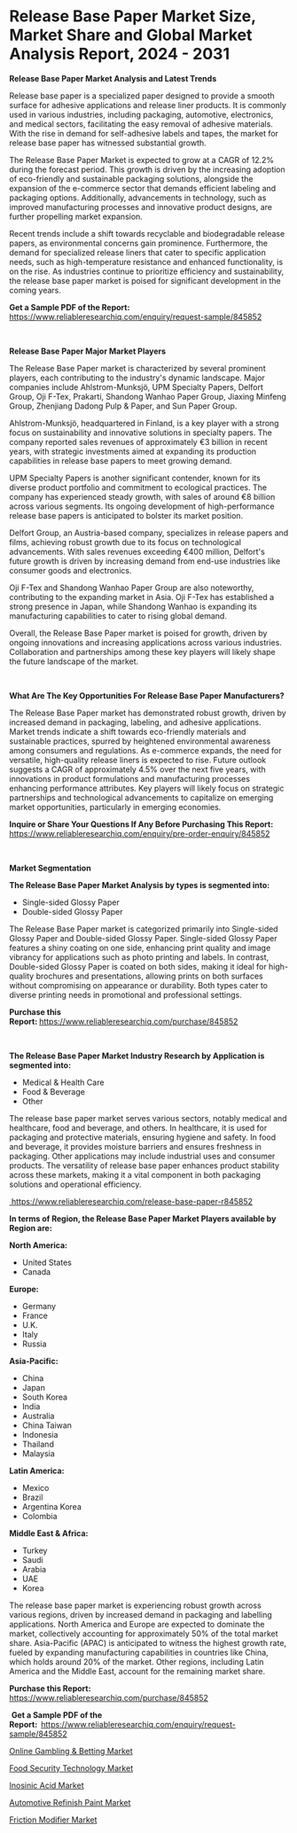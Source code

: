 <p><h1>Release Base Paper Market Size, Market Share and Global Market Analysis Report, 2024 - 2031</h1></p><p><strong>Release Base Paper Market Analysis and Latest Trends</strong></p>
<p><p>Release base paper is a specialized paper designed to provide a smooth surface for adhesive applications and release liner products. It is commonly used in various industries, including packaging, automotive, electronics, and medical sectors, facilitating the easy removal of adhesive materials. With the rise in demand for self-adhesive labels and tapes, the market for release base paper has witnessed substantial growth.</p><p>The Release Base Paper Market is expected to grow at a CAGR of 12.2% during the forecast period. This growth is driven by the increasing adoption of eco-friendly and sustainable packaging solutions, alongside the expansion of the e-commerce sector that demands efficient labeling and packaging options. Additionally, advancements in technology, such as improved manufacturing processes and innovative product designs, are further propelling market expansion. </p><p>Recent trends include a shift towards recyclable and biodegradable release papers, as environmental concerns gain prominence. Furthermore, the demand for specialized release liners that cater to specific application needs, such as high-temperature resistance and enhanced functionality, is on the rise. As industries continue to prioritize efficiency and sustainability, the release base paper market is poised for significant development in the coming years.</p></p>
<p><strong>Get a Sample PDF of the Report:&nbsp;</strong> <a href="https://www.reliableresearchiq.com/enquiry/request-sample/845852?utm_campaign=100&utm_medium=2&utm_source=Github&utm_content=ia&utm_term=13112024&utm_id=release-base-paper">https://www.reliableresearchiq.com/enquiry/request-sample/845852</a></p>
<p>&nbsp;</p>
<p><strong>Release Base Paper Major Market Players</strong></p>
<p><p>The Release Base Paper market is characterized by several prominent players, each contributing to the industry's dynamic landscape. Major companies include Ahlstrom-Munksjö, UPM Specialty Papers, Delfort Group, Oji F-Tex, Prakarti, Shandong Wanhao Paper Group, Jiaxing Minfeng Group, Zhenjiang Dadong Pulp & Paper, and Sun Paper Group.</p><p>Ahlstrom-Munksjö, headquartered in Finland, is a key player with a strong focus on sustainability and innovative solutions in specialty papers. The company reported sales revenues of approximately €3 billion in recent years, with strategic investments aimed at expanding its production capabilities in release base papers to meet growing demand.</p><p>UPM Specialty Papers is another significant contender, known for its diverse product portfolio and commitment to ecological practices. The company has experienced steady growth, with sales of around €8 billion across various segments. Its ongoing development of high-performance release base papers is anticipated to bolster its market position.</p><p>Delfort Group, an Austria-based company, specializes in release papers and films, achieving robust growth due to its focus on technological advancements. With sales revenues exceeding €400 million, Delfort's future growth is driven by increasing demand from end-use industries like consumer goods and electronics.</p><p>Oji F-Tex and Shandong Wanhao Paper Group are also noteworthy, contributing to the expanding market in Asia. Oji F-Tex has established a strong presence in Japan, while Shandong Wanhao is expanding its manufacturing capabilities to cater to rising global demand.</p><p>Overall, the Release Base Paper market is poised for growth, driven by ongoing innovations and increasing applications across various industries. Collaboration and partnerships among these key players will likely shape the future landscape of the market.</p></p>
<p>&nbsp;</p>
<p><strong>What Are The Key Opportunities For Release Base Paper Manufacturers?</strong></p>
<p><p>The Release Base Paper market has demonstrated robust growth, driven by increased demand in packaging, labeling, and adhesive applications. Market trends indicate a shift towards eco-friendly materials and sustainable practices, spurred by heightened environmental awareness among consumers and regulations. As e-commerce expands, the need for versatile, high-quality release liners is expected to rise. Future outlook suggests a CAGR of approximately 4.5% over the next five years, with innovations in product formulations and manufacturing processes enhancing performance attributes. Key players will likely focus on strategic partnerships and technological advancements to capitalize on emerging market opportunities, particularly in emerging economies.</p></p>
<p><strong>Inquire or Share Your Questions If Any Before Purchasing This Report:</strong> <a href="https://www.reliableresearchiq.com/enquiry/pre-order-enquiry/845852?utm_campaign=100&utm_medium=2&utm_source=Github&utm_content=ia&utm_term=13112024&utm_id=release-base-paper">https://www.reliableresearchiq.com/enquiry/pre-order-enquiry/845852</a></p>
<p>&nbsp;</p>
<p><strong>Market Segmentation</strong></p>
<p><strong>The Release Base Paper Market Analysis by types is segmented into:</strong></p>
<p><ul><li>Single-sided Glossy Paper</li><li>Double-sided Glossy Paper</li></ul></p>
<p><p>The Release Base Paper market is categorized primarily into Single-sided Glossy Paper and Double-sided Glossy Paper. Single-sided Glossy Paper features a shiny coating on one side, enhancing print quality and image vibrancy for applications such as photo printing and labels. In contrast, Double-sided Glossy Paper is coated on both sides, making it ideal for high-quality brochures and presentations, allowing prints on both surfaces without compromising on appearance or durability. Both types cater to diverse printing needs in promotional and professional settings.</p></p>
<p><strong>Purchase this Report:&nbsp;</strong><a href="https://www.reliableresearchiq.com/purchase/845852?utm_campaign=100&utm_medium=2&utm_source=Github&utm_content=ia&utm_term=13112024&utm_id=release-base-paper">https://www.reliableresearchiq.com/purchase/845852</a></p>
<p>&nbsp;</p>
<p><strong>The Release Base Paper Market Industry Research by Application is segmented into:</strong></p>
<p><ul><li>Medical & Health Care</li><li>Food & Beverage</li><li>Other</li></ul></p>
<p><p>The release base paper market serves various sectors, notably medical and healthcare, food and beverage, and others. In healthcare, it is used for packaging and protective materials, ensuring hygiene and safety. In food and beverage, it provides moisture barriers and ensures freshness in packaging. Other applications may include industrial uses and consumer products. The versatility of release base paper enhances product stability across these markets, making it a vital component in both packaging solutions and operational efficiency.</p></p>
<p><a href="https://www.reliableresearchiq.com/release-base-paper-r845852?utm_campaign=100&utm_medium=2&utm_source=Github&utm_content=ia&utm_term=13112024&utm_id=release-base-paper">&nbsp;https://www.reliableresearchiq.com/release-base-paper-r845852</a></p>
<p><strong>In terms of Region, the Release Base Paper Market Players available by Region are:</strong></p>
<p>
    <p> <strong> North America: </strong>
        <ul>
            <li>United States</li>
            <li>Canada</li>
        </ul>
        </p> 
    <p> <strong> Europe: </strong>
        <ul>
            <li>Germany</li>
            <li>France</li>
            <li>U.K.</li>
            <li>Italy</li>
            <li>Russia</li>
        </ul>
        </p> 
    <p> <strong> Asia-Pacific: </strong>
        <ul>
            <li>China</li>
            <li>Japan</li>
            <li>South Korea</li>
            <li>India</li>
            <li>Australia</li>
            <li>China Taiwan</li>
            <li>Indonesia</li>
            <li>Thailand</li>
            <li>Malaysia</li>
        </ul>
        </p> 
    <p> <strong> Latin America: </strong>
        <ul>
            <li>Mexico</li>
            <li>Brazil</li>
            <li>Argentina Korea</li>
            <li>Colombia</li>
        </ul>
        </p> 
    <p> <strong> Middle East & Africa: </strong>
        <ul>
            <li>Turkey</li>
            <li>Saudi</li>
            <li>Arabia</li>
            <li>UAE</li>
            <li>Korea</li>
        </ul>
    </p>
    </p>
<p><p>The release base paper market is experiencing robust growth across various regions, driven by increased demand in packaging and labelling applications. North America and Europe are expected to dominate the market, collectively accounting for approximately 50% of the total market share. Asia-Pacific (APAC) is anticipated to witness the highest growth rate, fueled by expanding manufacturing capabilities in countries like China, which holds around 20% of the market. Other regions, including Latin America and the Middle East, account for the remaining market share.</p></p>
<p><strong>Purchase this Report: </strong><a href="https://www.reliableresearchiq.com/purchase/845852?utm_campaign=100&utm_medium=2&utm_source=Github&utm_content=ia&utm_term=13112024&utm_id=release-base-paper">https://www.reliableresearchiq.com/purchase/845852</a></p>
<p>&nbsp;<strong>Get a Sample PDF of the Report:&nbsp;&nbsp;</strong><a href="https://www.reliableresearchiq.com/enquiry/request-sample/845852?utm_campaign=100&utm_medium=2&utm_source=Github&utm_content=ia&utm_term=13112024&utm_id=release-base-paper">https://www.reliableresearchiq.com/enquiry/request-sample/845852</a></p>
<p><strong></strong></p>
<p><p><a href="https://issuu.com/reportprime-2/docs/online-gambling-betting-market-size_409d5cd2b217dc?utm_campaign=100&utm_medium=2&utm_source=Github&utm_content=ia&utm_term=13112024&utm_id=release-base-paper">Online Gambling & Betting Market</a></p><p><a href="https://issuu.com/reportprime-2/docs/food-security-technology-market-siz_0dd4b82d3af461?utm_campaign=100&utm_medium=2&utm_source=Github&utm_content=ia&utm_term=13112024&utm_id=release-base-paper">Food Security Technology Market</a></p><p><a href="https://www.linkedin.com/pulse/insights-inosinic-acid-industry-market-financial-status-size-of9yc?utm_campaign=100&utm_medium=2&utm_source=Github&utm_content=ia&utm_term=13112024&utm_id=release-base-paper">Inosinic Acid Market</a></p><p><a href="https://www.linkedin.com/pulse/global-automotive-refinish-paint-market-trends-insights-growth-b41nc?utm_campaign=100&utm_medium=2&utm_source=Github&utm_content=ia&utm_term=13112024&utm_id=release-base-paper">Automotive Refinish Paint Market</a></p><p><a href="https://www.linkedin.com/pulse/friction-modifier-market-trends-growth-outlook-2024-2031-bultigen-7fy1c?utm_campaign=100&utm_medium=2&utm_source=Github&utm_content=ia&utm_term=13112024&utm_id=release-base-paper">Friction Modifier Market</a></p></p>